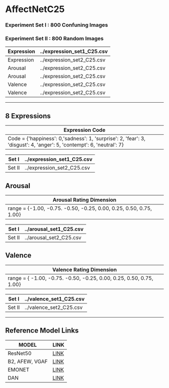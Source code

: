 # AffectNetC25

### Experiment Set I : 800 Confuning Images 
### Experiment Set II : 800 Random Images
| Expression | ../expression_set1_C25.csv |
| ------------- | ------------- |
| Expression | ../expression_set2_C25.csv |
| Arousal | ../expression_set2_C25.csv |
| Arousal | ../expression_set2_C25.csv |
| Valence | ../expression_set2_C25.csv |
| Valence | ../expression_set2_C25.csv |

---
## 8 Expressions
| Expression Code |
| ------------- |
| Code = {'happiness': 0,'sadness': 1, 'surprise': 2, 'fear': 3, 'disgust': 4, 'anger': 5, 'contempt': 6, 'neutral': 7}  |

| Set I | ../expression_set1_C25.csv |
| ------------- | ------------- |
| Set II | ../expression_set2_C25.csv |

## Arousal
|Arousal Rating Dimension|
| ------------------------- |
| range = {-1.00, -0.75. -0.50, -0.25, 0.00, 0.25, 0.50, 0.75, 1.00}|

| Set I | ../arousal_set1_C25.csv |
| ------------- | ------------- |
| Set II | ../arousal_set2_C25.csv |

## Valence
|Valence Rating Dimension|
| ------------------------- |
| range = {  -1.00, -0.75. -0.50, -0.25, 0.00, 0.25, 0.50, 0.75, 1.00}|


| Set I | ../valence_set1_C25.csv |
| ------------- | ------------- |
| Set II | ../valence_set2_C25.csv |


---

## Reference Model Links

|MODEL  | LINK |
| ------------- | ------------- |
| ResNet50  |[LINK](https://www.tensorflow.org/api_docs/python/tf/keras/applications/resnet50/ResNet50) |
| B2, AFEW, VGAF  |[LINK](https://github.com/av-savchenko/face-emotion-recognition) |
| EMONET  |[LINK](https://github.com/face-analysis/emonet) |
| DAN  |[LINK](https://github.com/yaoing/DAN) |
